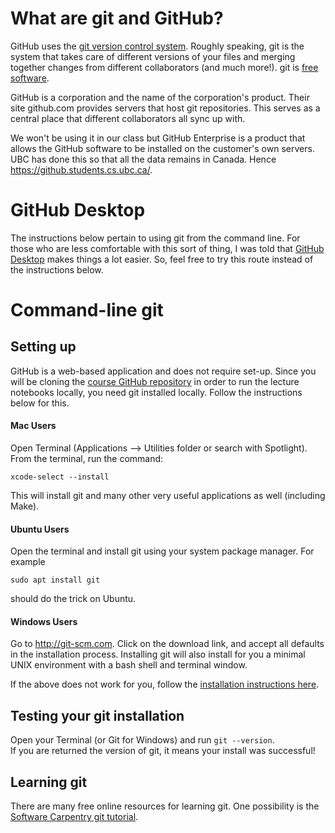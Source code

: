 # What are git and GitHub?

GitHub uses the [git version control system](https://en.wikipedia.org/wiki/Git). Roughly speaking, git is the system that takes care of different versions of your files and merging together changes from different collaborators (and much more!). git is [free software](https://en.wikipedia.org/wiki/Free_software). 

GitHub is a corporation and the name of the corporation's product. Their site github.com provides servers that host git repositories. This serves as a central place that different collaborators all sync up with. 

We won't be using it in our class but GitHub Enterprise is a product that allows the GitHub software to be installed on the customer's own servers. UBC has done this so that all the data remains in Canada. Hence https://github.students.cs.ubc.ca/.

# GitHub Desktop

The instructions below pertain to using git from the command line. For those who are less comfortable with this sort of thing, I was told that [GitHub Desktop](https://desktop.github.com/) makes things a lot easier. So, feel free to try this route instead of the instructions below.

# Command-line git

## Setting up

GitHub is a web-based application and does not require set-up. Since you will be cloning the [course GitHub repository](https://github.com/UBC-CS/cpsc330-2022s) in order to run the lecture notebooks locally, you need git installed locally. Follow the instructions below for this. 

#### Mac Users

Open Terminal (Applications –> Utilities folder or search with Spotlight). From the terminal, run the command:

```
xcode-select --install
```

This will install git and many other very useful applications as well (including Make).

#### Ubuntu Users

Open the terminal and install git using your system package manager. For example

```
sudo apt install git
```

should do the trick on Ubuntu.

#### Windows Users

Go to http://git-scm.com. Click on the download link, and accept all defaults in the installation process. 
Installing git will also install for you a minimal UNIX environment with a bash shell and terminal window. 


If the above does not work for you, follow the [installation instructions here](https://git-scm.com/book/en/v2/Getting-Started-Installing-Git).

## Testing your git installation

Open your Terminal (or Git for Windows) and run `git --version`.  
If you are returned the version of git, it means your install was successful!

## Learning git

There are many free online resources for learning git. One possibility is the [Software Carpentry git tutorial](https://swcarpentry.github.io/git-novice/). 
